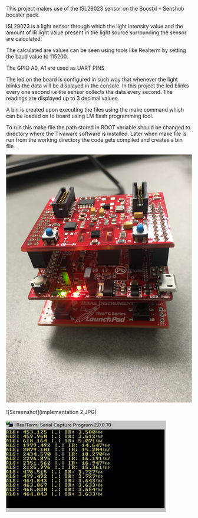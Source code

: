 This project makes use of the ISL29023 sensor on the Boostxl – Senshub booster pack.

ISL29023 is a light sensor through which the light intensity value and the amount of IR light value present in the light source surrounding the sensor are calculated.

The calculated are values can be seen using tools like Realterm by setting the baud value to 115200. 

The GPIO A0, A1 are used as UART PINS

The led on the board is configured in such way that whenever the light blinks the data will be displayed in the console. In this project the led blinks every one second i.e the sensor collects the data every second. The readings are displayed up to 3 decimal values.

A bin is created upon executing the files using the make command which can be loaded on to board using LM flash programming tool.

To run this make file the path stored in ROOT variable should be changed to directory where the Tivaware software is installed. Later when make file is run from the working directory the code gets compiled and creates a bin file.

![Screenshot](implementation.JPG)

![Screenshot](implementation 2.JPG)

![Screenshot](output.JPG)
